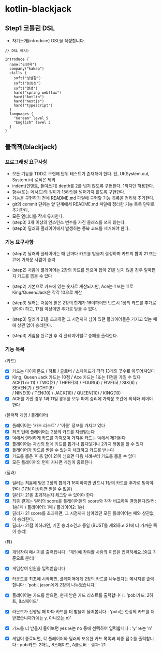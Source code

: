 # kotlin-blackjack

## Step1 코틀린 DSL

- 자기소개(introduce) DSL을 작성합니다.
```
// DSL 예시)

introduce {
  name("김정욱")
  company("kakao")
  skills {
    soft("성실함")
    soft("능동성")
    soft("열정")
    hard("spring webflux")
    hard("kotlin")
    hard("nextjs")
    hard("typescript")
  }
  languages {
    "Korean" level 5
    "English" level 3
  }
}
```


## 블랙잭(blackjack)

### 프로그래밍 요구사항
- 모든 기능을 TDD로 구현해 단위 테스트가 존재해야 한다. 단, UI(System.out, System.in) 로직은 제외
- indent(인덴트, 들여쓰기) depth를 2를 넘지 않도록 구현한다. 1까지만 허용한다.
- 함수(또는 메서드)의 길이가 15라인을 넘어가지 않도록 구현한다.
- 기능을 구현하기 전에 README.md 파일에 구현할 기능 목록을 정리해 추가한다.
- git의 commit 단위는 앞 단계에서 README.md 파일에 정리한 기능 목록 단위로 추가한다.
- 모든 엔티티를 작게 유지한다.
- (step3) 3개 이상의 인스턴스 변수를 가진 클래스를 쓰지 않는다.
- (step3) 딜러와 플레이어에서 발생하는 중복 코드를 제거해야 한다.

### 기능 요구사항
- (step2) 딜러와 플레이어는 매 턴마다 카드를 받을지 결정하며 카드의 합이 21 또는 21에 가까운 사람이 승리
- (step2) 처음에 플레이어는 2장의 카드를 받으며 합이 21을 넘지 않을 경우 얼마든지 카드를 뽑을 수 있다
- (step2) 기본으로 카드에 있는 숫자로 계산되지만, Ace는 1 또는 11로 King/Queen/Jack은 각각 10으로 계산

- (step3) 딜러는 처음에 받은 2장의 합계가 16이하이면 반드시 1장의 카드를 추가로 받아야 하고, 17점 이상이면 추가로 받을 수 없다.
- (step3) 딜러가 21을 초과하면 그 시점까지 남아 있던 플레이어들은 가지고 있는 패에 상관 없이 승리한다.
- (step3) 게임을 완료한 후 각 플레이어별로 승패를 출력한다.


### 기능 목록
(카드)
- [x] 카드는 다이아몬드 / 하트 / 클로버 / 스페이드가 각각 13개의 끗수로 이루어져있다
- [x] King, Queen Jack 카드는 10점 / Ace 카드는 1또는 11점을 가질 수 있다 <br />
  ACE(1 or 11) / TWO(2) / THREE(3) / FOUR(4) / FIVE(5) / SIX(6) / SEVEN(7) / EIGHT(8) <br />
  / NINE(9) / TEN(10) / JACK(10) / QUEEN(10) / KING(10)
- [x] ACE를 가진 경우 1과 11일 경우를 모두 따져 승리에 가까운 조건에 최적화 되어야 한다

(블랙잭 게임 / 플레이어)
- [x] 플레이어는 '카드 리스트' / '이름' 정보를 가지고 있다
- [x] 최초 턴에 플레이어는 2장의 카드를 지급받는다
- [x] 덱에서 랜덤하게 카드를 가져오며 가져온 카드는 덱에서 제거된다
- [x] 플레이어는 자신의 턴에 카드를 뽑거나 뽑지않거나 2가지 행동을 할 수 있다
- [x] 플레이어가 카드를 받을 수 있는지 체크하고 카드를 받는다
- [x] 카드를 뽑은 후 총 합이 21이 넘으면 다음 차례부터 카드를 뽑을 수 없다
- [x] 모든 플레이어의 턴이 지나면 게임이 종료된다

(딜러)
- [x] 딜러는 처음에 받은 2장의 합계가 16이하이면 반드시 1장의 카드를 추가로 받아야 한다 (17점 이상이면 받을 수 없음)
- [x] 딜러가 21을 초과하는지 체크할 수 있어야 한다
- [x] 최종 결과는 딜러의 score를 플레이어들의 score와 각각 비교하여 결정된다(딜러: 1승1패 / 플레이어1: 1패 / 플레이어2: 1승)
- [x] 딜러가 21 score를 초과하면, 그 시점까지 남아있던 모든 플레이어는 패와 상관없이 승리한다.
- [x] 딜러가 21점 이하라면, 기존 승리조건과 동일 (BUST를 제외하고 21에 더 가까운 쪽이 승리)    

(뷰)
- [x] 게임참여 메시지를 출력합니다 : '게임에 참여할 사람의 이름을 입력하세요.(쉼표 기준으로 분리)'
- [x] 게임참여 인원을 입력받습니다

- [x] 라운드를 최초에 시작하면, 플레이어에게 2장의 카드를 나누었다는 메시지를 출력합니다 : 'pobi, jason에게 2장의 나누었습니다.'
- [x] 플레이어는 카드를 받으면, 현재 받은 카드 리스트를 출력합니다 : 'pobi카드: 2하트, 8스페이드'

- [x] 라운드가 진행될 때 마다 카드를 더 받을지 물어봅니다 : 'pobi는 한장의 카드를 더 받겠습니까?(예는 y, 아니오는 n)'
- [x] 카드를 더 받을지 물어보면 yes 또는 no 중에 선택하여 입력합니다 : 'y' 또는 'n'

- [x] 게임이 종료되면, 각 플레이어와 딜러의 보유한 카드 목록과 최종 점수를 출력합니다 : pobi카드: 2하트, 8스페이드, A클로버 - 결과: 21

